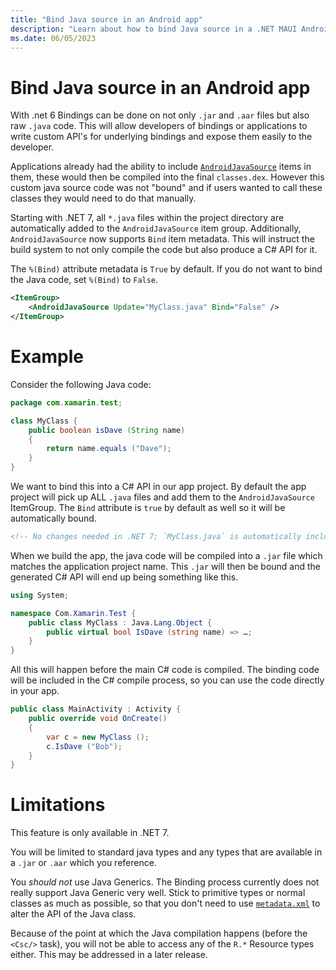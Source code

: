 ```yaml
---
title: "Bind Java source in an Android app"
description: "Learn about how to bind Java source in a .NET MAUI Android app."
ms.date: 06/05/2023
---
```


# Bind Java source in an Android app

With .net 6 Bindings can be done on not only `.jar` and `.aar` files but also raw `.java` code. This will allow developers of bindings or applications to write custom API's for underlying bindings
and expose them easily to the developer.

Applications already had the ability to include [`AndroidJavaSource`](https://docs.microsoft.com/en-us/xamarin/android/deploy-test/building-apps/build-items#androidjavasource) items in them, these would then be compiled into the final `classes.dex`. However this custom java source code was not "bound" and if users wanted to call these classes they would need to do that manually.

Starting with .NET 7, all `*.java` files within the project directory are automatically added to the `AndroidJavaSource` item group. Additionally, `AndroidJavaSource` now supports `Bind` item metadata. This will instruct the build system to not only compile the code but also produce a C# API for it.

The `%(Bind)` attribute metadata is `True` by default. If you do not want to bind the Java code, set `%(Bind)` to `False`.

```xml
<ItemGroup>
    <AndroidJavaSource Update="MyClass.java" Bind="False" />
</ItemGroup>
```

# Example

Consider the following Java code:

```java
package com.xamarin.test;

class MyClass {
    public boolean isDave (String name)
    {
        return name.equals ("Dave");
    }
}
```

We want to bind this into a C# API in our app project. By default the app project will pick up ALL `.java` files and add them to the `AndroidJavaSource` ItemGroup. The `Bind` attribute is `true` by default as well so it will be automatically bound.

```xml
<!-- No changes needed in .NET 7; `MyClass.java` is automatically included. -->
```

When we build the app, the java code will be compiled into a `.jar` file which matches the application project name. This `.jar` will then be bound and the generated C# API will end up being something like this.

```csharp
using System;

namespace Com.Xamarin.Test {
    public class MyClass : Java.Lang.Object {
        public virtual bool IsDave (string name) => …;
    }
}
```

All this will happen before the main C# code is compiled. The binding code will be included in the C# compile process, so you can use the code directly in your app.

```csharp
public class MainActivity : Activity {
    public override void OnCreate()
    {
        var c = new MyClass ();
        c.IsDave ("Bob");
    }
}
```

# Limitations

This feature is only available in .NET 7.

You will be limited to standard java types and any types that are available in a `.jar` or `.aar` which you reference.

You *should not* use Java Generics. The Binding process currently does not really support Java Generic very well. Stick to primitive types or normal classes as much as possible, so that you don't need to use [`metadata.xml`](https://docs.microsoft.com/en-us/xamarin/android/platform/binding-java-library/customizing-bindings/java-bindings-metadata) to alter the API of the Java class.

Because of the point at which the Java compilation happens (before the `<Csc/>` task), you will not be able to access any of the `R.*` Resource types either. This may be addressed in a later release.
